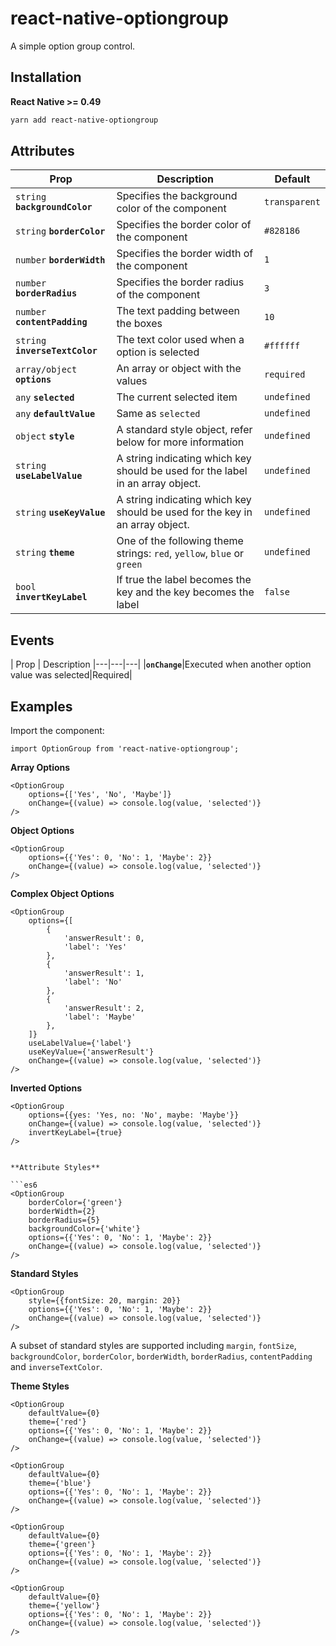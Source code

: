 


# react-native-optiongroup

A simple option group control.

## Installation

**React Native >= 0.49**

```bash
yarn add react-native-optiongroup
```

## Attributes

| Prop | Description | Default |
|---|---|---|
|`string` **`backgroundColor`**|Specifies the background color of the component|`transparent`|
|`string` **`borderColor`**|Specifies the border color of the component|`#828186`|
|`number` **`borderWidth`**|Specifies the border width of the component|`1`|
|`number` **`borderRadius`**|Specifies the border radius of the component|`3`|
|`number` **`contentPadding`**|The text padding between the boxes|`10`
|`string` **`inverseTextColor`**|The text color used when a option is selected|`#ffffff`|
|`array/object` **`options`**|An array or object with the values|`required`|
|`any` **`selected`**|The current selected item|`undefined`|
|`any` **`defaultValue`**|Same as `selected`|`undefined`|
|`object` **`style`**|A standard style object, refer below for more information|`undefined`|
|`string` **`useLabelValue`**|A string indicating which key should be used for the label in an array object.|`undefined`|
|`string` **`useKeyValue`**|A string indicating which key should be used for the key in an array object.|`undefined`|
|`string` **`theme`**|One of the following theme strings: `red`, `yellow`, `blue` or `green`|`undefined`|
|`bool` **`invertKeyLabel`**|If true the label becomes the key and the key becomes the label|`false`|

## Events

| Prop | Description
|---|---|---|
|**`onChange`**|Executed when another option value was selected|Required|


## Examples

Import the component:

```es6
import OptionGroup from 'react-native-optiongroup';
```


**Array Options**

```es6
<OptionGroup
    options={['Yes', 'No', 'Maybe']}
    onChange={(value) => console.log(value, 'selected')}
/>
```


**Object Options**

```es6
<OptionGroup
    options={{'Yes': 0, 'No': 1, 'Maybe': 2}}
    onChange={(value) => console.log(value, 'selected')}
/>
```


**Complex Object Options**

```es6
<OptionGroup
    options={[
    	{
    		'answerResult': 0,
    		'label': 'Yes'
    	},
    	{
    		'answerResult': 1,
    		'label': 'No'
    	},
    	{
    		'answerResult': 2,
    		'label': 'Maybe'
    	},
    ]}
    useLabelValue={'label'}
    useKeyValue={'answerResult'}
    onChange={(value) => console.log(value, 'selected')}
/>
```


**Inverted Options**

```es6
<OptionGroup
    options={{yes: 'Yes, no: 'No', maybe: 'Maybe'}}
    onChange={(value) => console.log(value, 'selected')}
    invertKeyLabel={true}
/>


**Attribute Styles**

```es6
<OptionGroup
	borderColor={'green'}
	borderWidth={2}
	borderRadius={5}
	backgroundColor={'white'}
    options={{'Yes': 0, 'No': 1, 'Maybe': 2}}
    onChange={(value) => console.log(value, 'selected')}
/>
```


**Standard Styles**

```es6
<OptionGroup
	style={{fontSize: 20, margin: 20}}
    options={{'Yes': 0, 'No': 1, 'Maybe': 2}}
    onChange={(value) => console.log(value, 'selected')}
/>
```

A subset of standard styles are supported including `margin`, `fontSize`, `backgroundColor`, `borderColor`, `borderWidth`, `borderRadius`, `contentPadding` and `inverseTextColor`.


**Theme Styles**

```es6
<OptionGroup
	defaultValue={0}
	theme={'red'}
    options={{'Yes': 0, 'No': 1, 'Maybe': 2}}
    onChange={(value) => console.log(value, 'selected')}
/>

<OptionGroup
	defaultValue={0}
	theme={'blue'}
    options={{'Yes': 0, 'No': 1, 'Maybe': 2}}
    onChange={(value) => console.log(value, 'selected')}
/>

<OptionGroup
	defaultValue={0}
	theme={'green'}
    options={{'Yes': 0, 'No': 1, 'Maybe': 2}}
    onChange={(value) => console.log(value, 'selected')}
/>

<OptionGroup
	defaultValue={0}
	theme={'yellow'}
    options={{'Yes': 0, 'No': 1, 'Maybe': 2}}
    onChange={(value) => console.log(value, 'selected')}
/>
```



